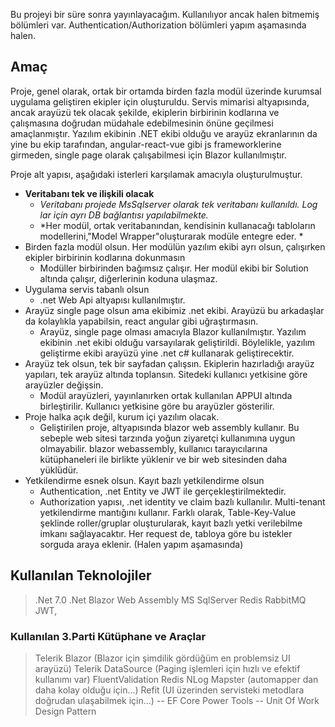 Bu projeyi bir süre sonra yayınlayacağım. Kullanılıyor ancak halen bitmemiş bölümleri var. Authentication/Authorization bölümleri yapım aşamasında halen. 

## Amaç
Proje, genel olarak, ortak bir ortamda birden fazla modül üzerinde kurumsal uygulama geliştiren ekipler için oluşturuldu. 
Servis mimarisi altyapısında, ancak arayüzü tek olacak şekilde, ekiplerin birbirinin kodlarına ve çalışmasına doğrudan müdahale edebilmesinin önüne geçilmesi amaçlanmıştır. Yazılım ekibinin .NET ekibi olduğu ve arayüz ekranlarının da yine bu ekip tarafından, angular-react-vue gibi js frameworklerine girmeden, single page olarak çalışabilmesi için Blazor kullanılmıştır.

Proje alt yapısı, aşağıdaki isterleri karşılamak amacıyla oluşturulmuştur.
- **Veritabanı tek ve ilişkili olacak**
	- *Veritabanı projede MsSqlserver olarak tek veritabanı kullanıldı. Log lar için ayrı DB bağlantısı yapılabilmekte.*
	- *Her modül, ortak veritabanından, kendisinin kullanacağı tabloların modellerini,"Model Wrapper"oluşturarak modüle entegre eder. *
- Birden fazla modül olsun. Her modülün yazılım ekibi ayrı olsun, çalışırken ekipler birbirinin kodlarına dokunmasın
	- Modüller birbirinden bağımsız çalışır. Her modül ekibi bir Solution altında çalışır, diğerlerinin koduna ulaşmaz. 
- Uygulama servis tabanlı olsun
	- .net Web Api altyapısı kullanılmıştır.
- Arayüz single page olsun ama ekibimiz .net ekibi. Arayüzü bu arkadaşlar da kolaylıkla yapabilsin, react angular gibi uğraştırmasın.
	- Arayüz, single page olması amacıyla Blazor kullanılmıştır. Yazılım ekibinin .net ekibi olduğu varsayılarak geliştirildi. Böylelikle, yazılım geliştirme ekibi arayüzü yine .net c# kullanarak geliştirecektir.
- Arayüz tek olsun, tek bir sayfadan çalışsın. Ekiplerin hazırladığı arayüz yapıları, tek arayüz altında toplansın. Sitedeki kullanıcı yetkisine göre arayüzler değişsin.
	- Modül arayüzleri, yayınlanırken ortak kullanılan APPUI altında birleştirilir. Kullanıcı yetkisine göre bu arayüzler gösterilir. 
- Proje halka açık değil, kurum içi yazılım olacak.
	- Geliştirilen proje, altyapısında blazor web assembly kullanır. Bu sebeple web sitesi tarzında yoğun ziyaretçi kullanımına uygun olmayabilir. blazor webassembly, kullanıcı tarayıcılarına kütüphaneleri ile birlikte yüklenir ve bir web sitesinden daha yüklüdür. 
- Yetkilendirme esnek olsun. Kayıt bazlı yetkilendirme olsun
	- Authentication, .net Entity ve JWT ile gerçekleştirilmektedir. 
	- Authorization yapısı, .net identity ve claim bazlı kullanılır. Multi-tenant yetkilendirme mantığını kullanır. Farklı olarak, Table-Key-Value şeklinde roller/gruplar oluşturularak, kayıt bazlı yetki verilebilme imkanı sağlayacaktır. Her request de, tabloya göre bu istekler sorguda araya eklenir. (Halen yapım aşamasında)

## Kullanılan Teknolojiler
> .Net 7.0
.Net Blazor Web Assembly
MS SqlServer
Redis
RabbitMQ
JWT, 

### Kullanılan 3.Parti Kütüphane ve Araçlar
> Telerik Blazor  (Blazor için şimdilik gördüğüm en problemsiz UI arayüzü)
> Telerik DataSource  (Paging işlemleri için hızlı ve efektif kullanımı var)
> FluentValidation
> Redis
> NLog
> Mapster		(automapper dan daha kolay olduğu için...)
> Refit	(UI üzerinden servisteki metodlara doğrudan ulaşabilmek için...)
-- EF Core Power Tools
-- Unit Of Work Design Pattern
